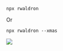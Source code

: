 ```
npx rwaldron
```

Or

```
npx rwaldron --xmas
```

![](https://i.gyazo.com/1dce24c5cbb06b47cce1018d0e01228b.png)
